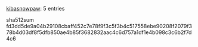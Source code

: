 [kibasnowpaw](https://github.com/kibasnowpaw): 5 entries

sha512sum fd3dd5de9a04b29108cbaff452c7e78f9f3c5f3b4c517558ebe90208f2079f378b4d03df8f5dfb850ae4b85f3682832aac4c6d757a1df1e4b098c3c6b2f7d4c6
